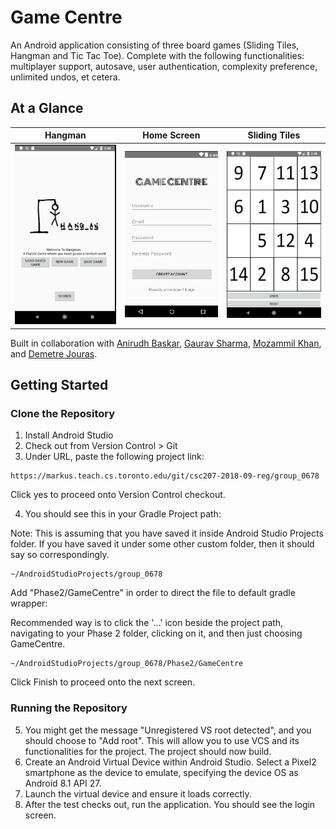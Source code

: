 # Game Centre

An Android application consisting of three board games (Sliding Tiles, Hangman and Tic Tac Toe). Complete with the following functionalities: multiplayer support, autosave, user authentication, complexity preference, unlimited undos, et cetera.

## At a Glance

Hangman                        |  Home Screen                  | Sliding Tiles
:------------------------------------:|:-----------------------------------:|:-----------------------------------:
![](/game_icons/hangman.png)  |  ![](/game_icons/homescreen.png) | ![](/game_icons/slidingtiles.png)

Built in collaboration with [Anirudh Baskar](https://github.com/SirAnirudh), [Gaurav Sharma](https://github.com/GauravS99), [Mozammil Khan](https://github.com/MozammilKhan), and [Demetre Jouras](https://github.com/DemetreJou).

## Getting Started

### Clone the Repository
1) Install Android Studio
2) Check out from Version Control > Git
3) Under URL, paste the following project link:

```
https://markus.teach.cs.toronto.edu/git/csc207-2018-09-reg/group_0678
```
Click yes to proceed onto Version Control checkout.

4) You should see this in your Gradle Project path:

Note: This is assuming that you have saved it inside Android Studio Projects folder.
If you have saved it under some other custom folder, then it should say so correspondingly.
```
~/AndroidStudioProjects/group_0678
```
Add "Phase2/GameCentre" in order to direct the file to default gradle wrapper:

Recommended way is to click the '...' icon beside the project path, navigating to your Phase 2 folder, clicking on it, and then just choosing GameCentre. 
```
~/AndroidStudioProjects/group_0678/Phase2/GameCentre
```
Click Finish to proceed onto the next screen.

### Running the Repository
5) You might get the message "Unregistered VS root detected", and you should choose to "Add root".
This will allow you to use VCS and its functionalities for the project.
The project should now build.
6) Create an Android Virtual Device within Android Studio.
Select a Pixel2 smartphone as the device to emulate, specifying the device OS as Android 8.1 API 27.
7) Launch the virtual device and ensure it loads correctly.
8) After the test checks out, run the application. You should see the login screen.
